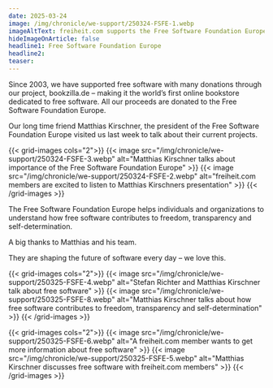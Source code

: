 ```yaml
---
date: 2025-03-24
image: /img/chronicle/we-support/250324-FSFE-1.webp
imageAltText: freiheit.com supports the Free Software Foundation Europe
hideImageOnArticle: false
headline1: Free Software Foundation Europe
headline2:
teaser:
---
```


Since 2003, we have supported free software with many donations through our project, bookzilla.de – making it the world’s first online bookstore dedicated to free software. All our proceeds are donated to the Free Software Foundation Europe.

Our long time friend Matthias Kirschner, the president of the Free Software Foundation Europe visited us last week to talk about their current projects.

{{< grid-images cols="2">}}
    {{< image src="/img/chronicle/we-support/250324-FSFE-3.webp" alt="Matthias Kirschner talks about importance of the Free Software Foundation Europe" >}}
    {{< image src="/img/chronicle/we-support/250324-FSFE-2.webp" alt="freiheit.com members are excited to listen to Matthias Kirschners presentation" >}}
{{< /grid-images >}}

The Free Software Foundation Europe helps individuals and organizations to understand how free software contributes to freedom, transparency and self-determination.

A big thanks to Matthias and his team.

They are shaping the future of software every day – we love this.

{{< grid-images cols="2">}}
    {{< image src="/img/chronicle/we-support/250325-FSFE-4.webp" alt="Stefan Richter and Matthias Kirschner talk about free software" >}}
    {{< image src="/img/chronicle/we-support/250325-FSFE-8.webp" alt="Matthias Kirschner talks about how free software contributes to freedom, transparency and self-determination" >}}
{{< /grid-images >}}

{{< grid-images cols="2">}}
    {{< image src="/img/chronicle/we-support/250325-FSFE-6.webp" alt="A freiheit.com member wants to get more information about free software" >}}
    {{< image src="/img/chronicle/we-support/250325-FSFE-5.webp" alt="Matthias Kirschner discusses free software with freiheit.com members" >}}
{{< /grid-images >}}